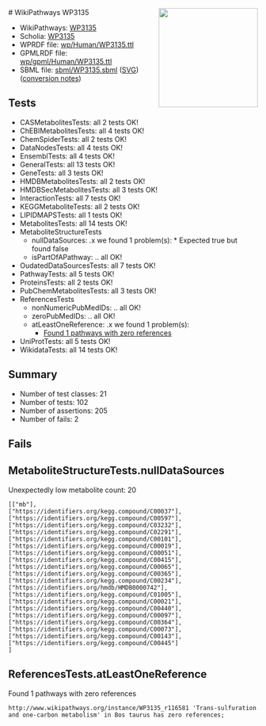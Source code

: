 <img style="float: right; width: 200px" src="../logo.png" />
# WikiPathways WP3135

* WikiPathways: [WP3135](https://identifiers.org/wikipathways:WP3135)
* Scholia: [WP3135](https://scholia.toolforge.org/wikipathways/WP3135)
* WPRDF file: [wp/Human/WP3135.ttl](../wp/Human/WP3135.ttl)
* GPMLRDF file: [wp/gpml/Human/WP3135.ttl](../wp/gpml/Human/WP3135.ttl)
* SBML file: [sbml/WP3135.sbml](../sbml/WP3135.sbml) ([SVG](../sbml/WP3135.svg)) ([conversion notes](../sbml/WP3135.txt))

## Tests
* CASMetabolitesTests: all 2 tests OK!
* ChEBIMetabolitesTests: all 4 tests OK!
* ChemSpiderTests: all 2 tests OK!
* DataNodesTests: all 4 tests OK!
* EnsemblTests: all 4 tests OK!
* GeneralTests: all 13 tests OK!
* GeneTests: all 3 tests OK!
* HMDBMetabolitesTests: all 2 tests OK!
* HMDBSecMetabolitesTests: all 3 tests OK!
* InteractionTests: all 7 tests OK!
* KEGGMetaboliteTests: all 2 tests OK!
* LIPIDMAPSTests: all 1 tests OK!
* MetabolitesTests: all 14 tests OK!
* MetaboliteStructureTests
    * nullDataSources: .x we found 1 problem(s):
            * Expected true but found false
    * isPartOfAPathway: .. all OK!
* OudatedDataSourcesTests: all 7 tests OK!
* PathwayTests: all 5 tests OK!
* ProteinsTests: all 2 tests OK!
* PubChemMetabolitesTests: all 3 tests OK!
* ReferencesTests
    * nonNumericPubMedIDs: .. all OK!
    * zeroPubMedIDs: .. all OK!
    * atLeastOneReference: .x we found 1 problem(s):
        * [Found 1 pathways with zero references](#35eb778e)
* UniProtTests: all 5 tests OK!
* WikidataTests: all 14 tests OK!


## Summary

* Number of test classes: 21
* Number of tests: 102
* Number of assertions: 205
* Number of fails: 2

## Fails

<a name="919041a8" />

## MetaboliteStructureTests.nullDataSources

Unexpectedly low metabolite count: 20
```
[["mb"],
["https://identifiers.org/kegg.compound/C00037"],
["https://identifiers.org/kegg.compound/C00597"],
["https://identifiers.org/kegg.compound/C03232"],
["https://identifiers.org/kegg.compound/C02291"],
["https://identifiers.org/kegg.compound/C00101"],
["https://identifiers.org/kegg.compound/C00019"],
["https://identifiers.org/kegg.compound/C00051"],
["https://identifiers.org/kegg.compound/C00415"],
["https://identifiers.org/kegg.compound/C00065"],
["https://identifiers.org/kegg.compound/C00365"],
["https://identifiers.org/kegg.compound/C00234"],
["https://identifiers.org/hmdb/HMDB0000742"],
["https://identifiers.org/kegg.compound/C01005"],
["https://identifiers.org/kegg.compound/C00021"],
["https://identifiers.org/kegg.compound/C00440"],
["https://identifiers.org/kegg.compound/C00097"],
["https://identifiers.org/kegg.compound/C00364"],
["https://identifiers.org/kegg.compound/C00073"],
["https://identifiers.org/kegg.compound/C00143"],
["https://identifiers.org/kegg.compound/C00445"]
]
```

<a name="35eb778e" />

## ReferencesTests.atLeastOneReference

Found 1 pathways with zero references
```
http://www.wikipathways.org/instance/WP3135_r116581 'Trans-sulfuration and one-carbon metabolism' in Bos taurus has zero references; 
```

